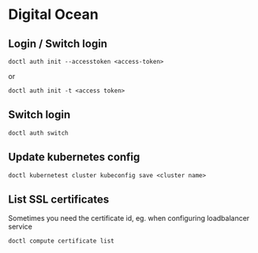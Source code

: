 # Digital Ocean

## Login / Switch login
```
doctl auth init --accesstoken <access-token>
```
or
```
doctl auth init -t <access token>  
```

## Switch login
```
doctl auth switch
```

## Update kubernetes config
```
doctl kubernetest cluster kubeconfig save <cluster name>
```

## List SSL certificates 
Sometimes you need the certificate id, eg. when configuring loadbalancer service
```
doctl compute certificate list
```

